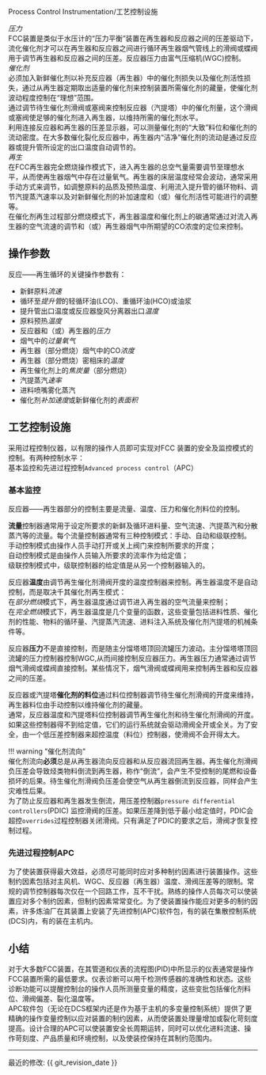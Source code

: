 Process Control Instrumentation/工艺控制设施    

*压力*  
FCC装置是类似于水压计的“压力平衡”装置在再生器和反应器之间的压差驱动下，流化催化剂才可以在再生器和反应器之间进行循环再生器烟气管线上的滑阀或蝶阀用于调节再生器和反应器之间的压差。反应器压力由富气压缩机(WGC)控制。  
*催化剂*    
必须加入新鲜催化剂以补充反应器（再生器）中的催化剂损失以及催化剂活性损失，通过从再生器定期取出适量的催化剂来控制装置所需催化剂的藏量，使催化剂波动程度控制在“理想”范围。  
通过调节待生催化剂滑阀或塞阀来控制反应器（汽提塔）中的催化剂量，这个滑阀或塞阀使足够的催化剂进入再生器，以维持所需的催化剂水平。    
利用连接反应器和再生器的压差显示器，可以测量催化剂的“大致”料位和催化剂的流动密度。在大多数催化裂化反应器中，再生器内“洁净”催化剂的流动是通过反应器或提升管所设定的出口温度自动调节的。     
*再生*    
在FCC再生器完全燃烧操作模式下，进入再生器的总空气量需要调节至理想水平，从而使再生器烟气中存在过量氧气。再生器的床层温度经常会波动，通常采用手动方式来调节，如调整原料的品质及预热温度、利用流入提升管的循环物料、调节汽提蒸汽速率以及对新鲜催化剂的补加速度和（或）催化剂活性可能进行的调整等。     
在催化剂再生过程部分燃烧模式下，再生器温度和催化剂上的碳通常通过对流入再生器的空气流速的调节和（或）再生器烟气中所期望的CO浓度的定位来控制。    

## 操作参数
反应——再生循环的关键操作参数有：    

* 新鲜原料*流速*  
* 循环至*提升管*的轻循环油(LCO)、重循环油(HCO)或油浆  
* 提升管出口温度或反应器旋风分离器出口*温度*  
* 原料预热*温度*  
* 反应器和（或）再生器的*压力*    
* 烟气中的*过量氧气*  
* 再生器（部分燃烧）烟气中的CO*浓度*   
* 再生器（部分燃烧）密相床的*温度*  
* 再生催化剂上的*焦炭量*（部分燃烧）    
* 汽提蒸汽*速率*  
* 进料喷嘴雾化蒸汽  
* 催化剂*补加速度*或新鲜催化剂的*表面积*    
  
## 工艺控制设施
采用过程控制仪器，以有限的操作人员即可实现对FCC 装置的安全及监控模式的控制。有两种控制水平：    
基本监控和先进过程控制`Advanced process control`（APC）   

### 基本监控
反应器——再生器部分的控制主要是流量、温度、压力和催化剂料位的控制。  

**流量**控制器通常用于设定所要求的新鲜及循环进料量、空气流速、汽提蒸汽和分散蒸汽等的流量。每个流量控制器通常有三种控制模式：手动、自动和级联控制。   
手动控制模式由操作人员手动打开或关上阀门来控制所要求的开度；    
自动控制模式是由操作人员输入所要求的流率作为给定值；    
级联控制模式中，级联控制器的给定值是从另一个控制器输入的。  

反应器**温度**由调节再生催化剂滑阀开度的温度控制器来控制。再生器温度不是自动控制，而是取决千其催化剂再生模式：  
在*部分燃烧*模式下，再生器温度通过调节进入再生器的空气流量来控制；    
在*完全燃烧*模式下，再生器温度是几个变量的函数，这些变量包括进料性质、催化剂的性能、物料的循环量、汽提蒸汽流速、进料注入系统及催化剂汽提塔的机械条件等。  

反应器**压力**不是直接控制，而是随主分馏塔塔顶回流罐压力波动。主分馏塔塔顶回流罐的压力控制器控制WGC,从而间接控制反应器压力。再生器压力通常通过调节烟气滑阀或蝶阀直接控制。某些情况下，烟气滑阀或蝶阀用来控制再生器和反应器之间的压差。  

反应器或汽提塔**催化剂的料位**通过料位控制器调节待生催化剂滑阀的开度来维持，再生器料位由手动控制以维持催化剂的藏量。    
通常，反应器温度和汽提塔料位控制器调节再生催化剂和待生催化剂滑阀的开度。如果这些控制器得不到给定值，它们的运行系统就会驱动滑阀全开或全关。为了安全，由一个低压差控制器来超控温度（料位）控制器，使滑阀不会开得太大。    

!!! warning "催化剂流向"    
    催化剂流向**必须**总是从再生器流向反应器和从反应器流回再生器。再生催化剂滑阀负压差会导致烃类物料倒流到再生器，称作“倒流”，会产生不受控制的尾燃和设备损坏的后果。待生催化剂滑阀负压差会使空气从再生器倒流到反应器，同样会产生灾难性后果。    
    为了防止反应器和再生器发生倒流，用压差控制器`pressure differential controllers`(PDIC) 监控滑阀的压差。如果压差降到低于最小给定值时，PDIC会超控`overrides`过程控制器关闭滑阀。只有满足了PDIC的要求之后，滑阀才恢复控制过程。   

### 先进过程控制APC
为了使装置获得最大效益，必须尽可能同时应对多种制约因素进行装置操作。这些制约因素包括对主风机、WGC、反应器（再生器）温度、滑阀压差等的限制。常规的调节控制器每次仅在一个回路工作，互不干扰。熟练的操作人员每次可以使装置应对多个制约因素，但制约因素常常变化。为了使装置操作能应对更多的制约因素，许多炼油厂在其装置上安装了先进控制(APC)软件包，有的装在集散控制系统(DCS)内，有的装在主机内。

## 小结
对于大多数FCC装置，在其管道和仪表的流程图(PID)中所显示的仪表通常是操作FCC装置所需的最低要求。仪表诊断可以用千检测传感器的准确性和状态。这些诊断功能可以提醒控制台的操作人员所测量变量的精度，这些变批包括催化剂料位、滑阀偏差、裂化温度等。   
APC软件包（无论在DCS框架内还是作为基于主机的多变量控制系统）提供了更精确的操作变量控制以应对装置的制约因素，从而使装置处理量增加或裂化苛刻度提高。设计合理的APC可以使装置安全长周期运转，同时可以优化进料流速、操作苛刻度、产品质量和环境控制，以及使装控保持在其制约范围内。   


-----

最近的修改: {{ git_revision_date }}
